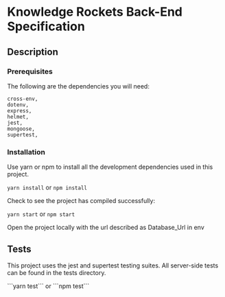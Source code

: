 <h1>Knowledge Rockets Back-End Specification</h1>

<h2>Description</h2>

<h3>Prerequisites</h3>
<p>The following are the dependencies you will need: </p>

```
cross-env,
dotenv,
express,
helmet,
jest,
mongoose,
supertest,
```

<h3>Installation</h3>
<p>Use yarn or npm to install all the development dependencies used in this project.</p>

`yarn install` or `npm install`

<p>Check to see the project has compiled successfully:</p>

`yarn start` or `npm start`

<p>Open the project locally with the url described as Database_Url in env</p>

<h2>Tests</h2>
<p>This project uses the jest and supertest testing suites. All server-side tests can be found in the tests directory.</p>
```yarn test``` or ```npm test```
